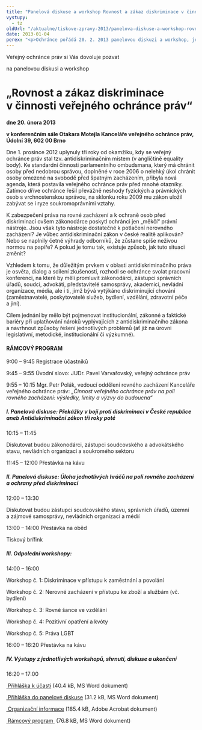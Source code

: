 ```yaml
---
title: "Panelová diskuse a workshop Rovnost a zákaz diskriminace v činnosti veřejného ochránce práv"
vystupy:
  - tz
oldUrl: "/aktualne/tiskove-zpravy-2013/panelova-diskuse-a-workshop-rovnost-a-zakaz-diskriminace-v-cinnosti-verejneho-ochrance-prav/"
date: 2013-01-04
perex: "<p>Ochránce pořádá 20. 2. 2013 panelovou diskuzi a workshop, jejichž cílem je zhodnotit uplatňování antidiskriminačního zákona v českém prostředí, pojmenovat faktické, institucionální a zákonné bariéry a navrhnout způsoby řešení problémů v oblasti rovného zacházení.</p>"
---
```


<!-- imported from the old website -->

<p>Veřejný ochránce práv si Vás dovoluje pozvat</p><p>na panelovou diskusi a workshop </p><h1>„Rovnost a zákaz diskriminace v činnosti veřejného ochránce práv“</h1><p><strong>dne 20. února 2013</strong></p><p><strong>v konferenčním sále Otakara Motejla Kanceláře veřejného ochránce práv, Údolní 39, 602 00 Brno</strong></p><p>Dne 1. prosince 2012 uplynuly tři roky od okamžiku, kdy se veřejný ochránce práv stal tzv. antidiskriminačním místem (v angličtině equality body). Ke standardní činnosti parlamentního ombudsmana, který má chránit osoby před nedobrou správou, doplněné v roce 2006 o nelehký úkol chránit osoby omezené na svobodě před špatným zacházením, přibyla nová agenda, která postavila veřejného ochránce práv před mnohé otazníky. Zatímco dříve ochránce řešil převážně neshody fyzických a právnických osob s vrchnostenskou správou, na sklonku roku 2009 mu zákon uložil zabývat se i ryze soukromoprávními vztahy. </p><p>K zabezpečení práva na rovné zacházení a k ochraně osob před diskriminací ovšem zákonodárce poskytl ochránci jen „měkčí“ právní nástroje. Jsou však tyto nástroje dostatečné k potlačení nerovného zacházení? Je vůbec antidiskriminační zákon v české realitě aplikován? Nebo se naplnily četné výhrady odborníků, že zůstane spíše neživou normou na papíře? A pokud je tomu tak, existuje způsob, jak tuto situaci změnit? </p><p>Vzhledem k tomu, že důležitým prvkem v oblasti antidiskriminačního práva je osvěta, dialog a sdílení zkušeností, rozhodl se ochránce svolat pracovní konferenci, na které by měli promluvit zákonodárci, zástupci správních úřadů, soudci, advokáti, představitelé samosprávy, akademici, nevládní organizace, média, ale i ti, jimž bývá vytýkáno diskriminující chování (zaměstnavatelé, poskytovatelé služeb, bydlení, vzdělání, zdravotní péče a jiní). </p><p>Cílem jednání by mělo být pojmenovat institucionální, zákonné a faktické bariéry při uplatňování nároků vyplývajících z antidiskriminačního zákona a navrhnout způsoby řešení jednotlivých problémů (ať již na úrovni legislativní, metodické, institucionální či výzkumné).</p><h4>RÁMCOVÝ PROGRAM </h4><p>9:00 – 9:45 Registrace účastníků</p><p>9:45 – 9:55 Úvodní slovo: JUDr. Pavel Varvařovský, veřejný ochránce práv</p><p>9:55 – 10:15 Mgr. Petr Polák, vedoucí oddělení rovného zacházení Kanceláře veřejného ochránce práv: <em>„Činnost veřejného ochránce práv na poli rovného zacházení: výsledky, limity a výzvy do budoucna“</em> </p><h5>I. Panelová diskuse: Překážky v boji proti diskriminaci v České republice aneb Antidiskriminační zákon tři roky poté</h5><p>10:15 – 11:45 </p><p>Diskutovat budou zákonodárci, zástupci soudcovského a advokátského stavu, nevládních organizací a soukromého sektoru </p><p>11:45 – 12:00 Přestávka na kávu</p><h5>II. Panelová diskuse: Úloha jednotlivých hráčů na poli rovného zacházení a ochrany před diskriminací</h5><p>12:00 – 13:30 </p><p>Diskutovat budou zástupci soudcovského stavu, správních úřadů, územní a zájmové samosprávy, nevládních organizací a médií </p><p>13:00 – 14:00 Přestávka na oběd</p><p>Tiskový brífink</p><h5>III. Odpolední workshopy: </h5><p>14:00 – 16:00</p><p>Workshop č. 1: Diskriminace v přístupu k zaměstnání a povolání</p><p>Workshop č. 2: Nerovné zacházení v přístupu ke zboží a službám (vč. bydlení)</p><p>Workshop č. 3: Rovné šance ve vzdělání</p><p>Workshop č. 4: Pozitivní opatření a kvóty</p><p>Workshop č. 5: Práva LGBT</p><p>16:00 – 16:20 Přestávka na kávu</p><h5>IV. Výstupy z jednotlivých workshopů, shrnutí, diskuse a ukončení </h5><p>16:20 – 17:00 </p><p></p><p><a title="Otevření do nového okna" href="/uploads-importKonference/Konference_DIS_2013/DIS-2013_Prihlaska-k-ucasti.doc" target="_blank"><img alt="" src="https://test.ochrance.cz/typo3/ext/od_linkdesc/icons/doc.gif" class="od_linkdesc_icon" /> Přihláška k účasti</a> (40.4 kB, MS Word dokument)</p><p><a title="Otevření do nového okna" href="/uploads-importKonference/Konference_DIS_2013/DIS-2013_Prihlaska-do-panelove-diskuze.doc" target="_blank"><img alt="" src="https://test.ochrance.cz/typo3/ext/od_linkdesc/icons/doc.gif" class="od_linkdesc_icon" /> Přihláška do panelové diskuse</a> (31.2 kB, MS Word dokument)</p><p><a title="Otevření do nového okna" href="/uploads-importKonference/Konference_DIS_2013/DIS-2013_Organizacni_informace.pdf" target="_blank"><img alt="" src="https://test.ochrance.cz/typo3/ext/od_linkdesc/icons/pdf.gif" class="od_linkdesc_icon" /> Organizační informace</a> (185.4 kB, Adobe Acrobat dokument)</p><p><a title="Otevření do nového okna" href="/uploads-importKonference/Konference_DIS_2013/DIS-2013_Ramcovy-program.doc" target="_blank"><img alt="" src="https://test.ochrance.cz/typo3/ext/od_linkdesc/icons/doc.gif" class="od_linkdesc_icon" /> Rámcový program </a> (76.8 kB, MS Word dokument)</p>
